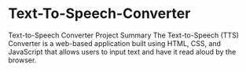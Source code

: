 # Text-To-Speech-Converter
Text-to-Speech Converter Project Summary  The Text-to-Speech (TTS) Converter is a web-based application built using HTML, CSS, and JavaScript that allows users to input text and have it read aloud by the browser. 
